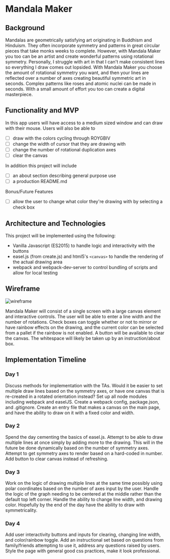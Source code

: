 # Mandala Maker

## Background
Mandalas are geometrically satisfying art originating in Buddhism and Hinduism. They often incorporate symmetry and patterns in great circular pieces that take monks weeks to complete. However, with Mandala Maker you too can be an artist and create wonderful patterns using rotational symmetry. Personally, I struggle with art in that I can't make consistent lines so everything I draw comes out lopsided. With Mandala Maker you choose the amount of rotational symmetry you want, and then your lines are reflected over a number of axes creating beautiful symmetric art in seconds. Complex patterns like roses and atomic nuclei can be made in seconds. With a small amount of effort you too can create a digital masterpiece.

## Functionality and MVP

In this app users will have access to a medium sized window and can draw with their mouse. Users will also be able to

- [ ] draw with the colors cycling through ROYGBIV
- [ ] change the width of cursor that they are drawing with
- [ ] change the number of rotational duplication axes
- [ ] clear the canvas

In addition this project will include
- [ ] an about section describing general purpose use
- [ ] a production README.md

Bonus/Future Features
- [ ] allow the user to change what color they're drawing with by selecting a check box

## Architecture and Technologies

This project will be implemented using the following:
- Vanilla Javascript (ES2015) to handle logic and interactivity with the buttons
- easel.js (from create.js) and html5's ```<canvas>``` to handle the rendering of the actual drawing area
- webpack and webpack-dev-server to control bundling of scripts and allow for local testing

## Wireframe

![wireframe](https://s3-us-west-1.amazonaws.com/listentothis-dev/mandala_maker_wireframe.png)

Mandala Maker will consist of a single screen with a large canvas element and interactive controls. The user will be able to enter a line width and the number of rotations. Check boxes can toggle whether or not to mirror or have rainbow effects on the drawing, and the current color can be selected from a pallet if the rainbow is not enabled. A button will be available to clear the canvas. The whitespace will likely be taken up by an instruction/about box.

## Implementation Timeline

### Day 1
Discuss methods for implementation with the TAs. Would it be easier to set multiple draw lines based on the symmetry axes, or have one canvas that is re-created in a rotated orientation instead?
Set up all node modules including webpack and easelJS. Create a webpack config, package.json, and .gitignore. Create an entry file that makes a canvas on the main page, and have the ability to draw on it with a fixed color and width.

### Day 2
Spend the day cementing the basics of easel.js. Attempt to be able to draw multiple lines at once simply by adding more to the drawing. This will in the future be done dynamically based on the number of symmetry axes. Attempt to get symmetry axes to render based on a hard-coded in number. Add button to clear canvas instead of refreshing.

### Day 3
Work on the logic of drawing multiple lines at the same time possibly using polar coordinates based on the number of axes input by the user. Handle the logic of the graph needing to be centered at the middle rather than the default top left corner. Handle the ability to change line width, and drawing color.
Hopefully by the end of the day have the ability to draw with symmetricality.

### Day 4
Add user interactivity buttons and inputs for clearing, changing line width, and color/rainbow toggle. Add an instructional set based on questions from family/friends attempting to use it, address any questions raised by users. Style the page with general good css practices, make it look professional.
